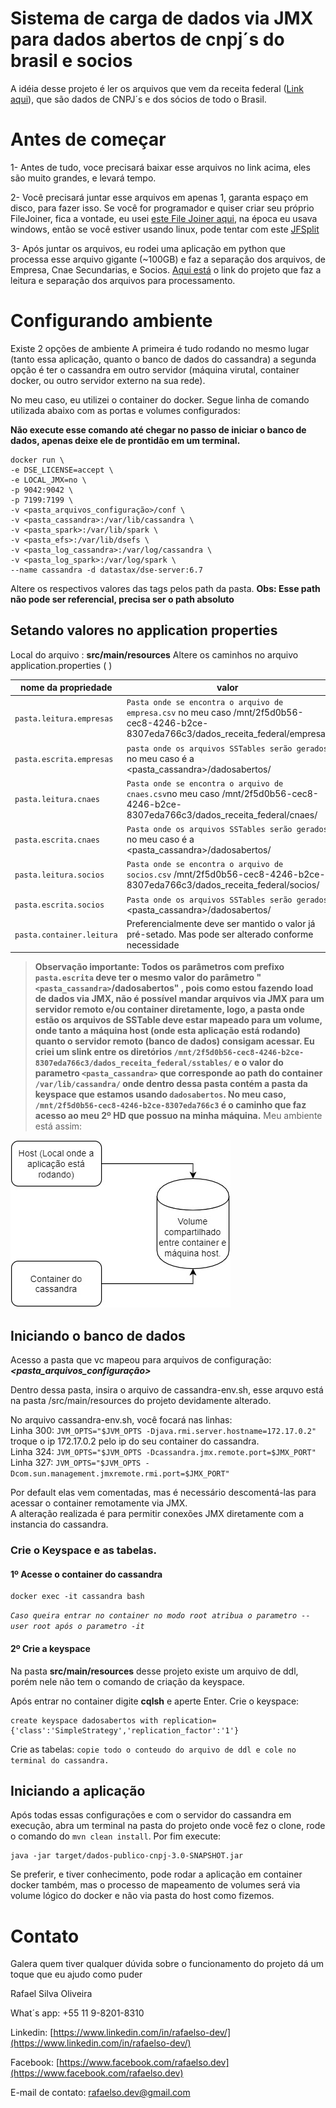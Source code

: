 # Sistema de carga de dados via JMX para dados abertos de cnpj´s do brasil e socios

A idéia desse projeto é ler os arquivos que vem da receita federal ([Link aqui](http://receita.economia.gov.br/orientacao/tributaria/cadastros/cadastro-nacional-de-pessoas-juridicas-cnpj/dados-publicos-cnpj)), que são dados de CNPJ´s e dos sócios de todo o Brasil.

# Antes de começar
1- Antes de tudo, voce precisará baixar esse arquivos no link acima, eles são muito grandes, e levará tempo.

2- Você precisará juntar esse arquivos em apenas 1, garanta espaço em disco, para fazer isso. Se você for programador e quiser criar seu próprio FileJoiner, fica a vontade, eu usei [este File Joiner aqui](https://www.igorware.com/file-joiner), na época eu usava windows, então se você estiver usando linux, pode tentar com este [JFSplit](http://jfsplit.sourceforge.net/)

3- Após juntar os arquivos, eu rodei uma aplicação em python que processa esse arquivo gigante (~100GB) e faz a separação dos arquivos, de Empresa, Cnae Secundarias, e Socios. [Aqui está](https://github.com/fabioserpa/CNPJ-full) o link do projeto que faz a leitura e separação dos arquivos para processamento.

# Configurando ambiente

Existe 2 opções de ambiente
A primeira é tudo rodando no mesmo lugar (tanto essa aplicação, quanto o banco de dados do cassandra) a segunda opção é ter o cassandra em outro servidor (máquina virutal, container docker, ou outro servidor externo na sua rede).

No meu caso, eu utilizei o container do docker. Segue linha de comando utilizada abaixo com as portas e volumes configurados:

**Não execute esse comando até chegar no passo de iniciar o banco de dados, apenas deixe ele de prontidão em um terminal.**
``` 
docker run \
-e DSE_LICENSE=accept \
-e LOCAL_JMX=no \
-p 9042:9042 \
-p 7199:7199 \
-v <pasta_arquivos_configuração>/conf \
-v <pasta_cassandra>:/var/lib/cassandra \
-v <pasta_spark>:/var/lib/spark \
-v <pasta_efs>:/var/lib/dsefs \
-v <pasta_log_cassandra>:/var/log/cassandra \
-v <pasta_log_spark>:/var/log/spark \
--name cassandra -d datastax/dse-server:6.7
```


Altere os respectivos valores das tags pelos path da pasta.
**Obs: Esse path não pode ser referencial, precisa ser o path absoluto**

## Setando valores no application properties

Local do arquivo : **src/main/resources**
Altere os caminhos no arquivo application.properties ( )

|nome da propriedade            |valor 				          |
|-------------------------------|-----------------------------|
|`pasta.leitura.empresas`       |`Pasta onde se encontra o arquivo de empresa.csv` no meu caso /mnt/2f5d0b56-cec8-4246-b2ce-8307eda766c3/dados_receita_federal/empresa/             
|`pasta.escrita.empresas`       |`pasta onde os arquivos SSTables serão gerados` no meu caso é a <pasta_cassandra>/dadosabertos/        
|`pasta.leitura.cnaes`          | `Pasta onde se encontra o arquivo de cnaes.csv`no meu caso /mnt/2f5d0b56-cec8-4246-b2ce-8307eda766c3/dados_receita_federal/cnaes/|
|`pasta.escrita.cnaes`          | `Pasta onde os arquivos SSTables serão gerados` no meu caso é a <pasta_cassandra>/dadosabertos/ 
|`pasta.leitura.socios`         | `Pasta onde se encontra o arquivo de socios.csv` /mnt/2f5d0b56-cec8-4246-b2ce-8307eda766c3/dados_receita_federal/socios/
|`pasta.escrita.socios`         | `Pasta onde os arquivos SSTables serão gerados` <pasta_cassandra>/dadosabertos/
|`pasta.container.leitura`      | Preferencialmente deve ser mantido o valor já pré-setado. Mas pode ser alterado conforme necessidade

> **Observação importante: 
Todos os parâmetros com prefixo `pasta.escrita` deve ter o mesmo valor do parâmetro "`<pasta_cassandra>`/dadosabertos" , pois como estou fazendo load de dados via JMX, não é possível mandar arquivos via JMX para um servidor remoto e/ou container diretamente, logo, a pasta onde estão os arquivos de SSTable deve estar mapeado para um volume, onde tanto a máquina host (onde esta aplicação está rodando) quanto o servidor remoto (banco de dados) consigam acessar.
Eu criei um slink entre os diretórios  `/mnt/2f5d0b56-cec8-4246-b2ce-8307eda766c3/dados_receita_federal/sstables/` e o valor do parametro `<pasta_cassandra>` que corresponde ao path do container `/var/lib/cassandra/` onde dentro dessa pasta contém a pasta da keyspace que estamos usando `dadosabertos`. 
No meu caso, `/mnt/2f5d0b56-cec8-4246-b2ce-8307eda766c3` é o caminho que faz acesso ao meu 2º HD que possuo na minha máquina.** 
Meu ambiente está assim:

![Meu Ambiente](./src/main/resources/diagrama.jpg)

## Iniciando o banco de dados
Acesso a pasta que vc mapeou para arquivos de configuração: ***<pasta_arquivos_configuração>***

Dentro dessa pasta, insira o arquivo de cassandra-env.sh, esse arquvo está na pasta /src/main/resources do projeto devidamente alterado.

No arquivo cassandra-env.sh, você focará nas linhas:  
Linha 300: `JVM_OPTS="$JVM_OPTS -Djava.rmi.server.hostname=172.17.0.2"`  
troque o ip 172.17.0.2 pelo ip do seu container do cassandra.  
Linha 324: `JVM_OPTS="$JVM_OPTS -Dcassandra.jmx.remote.port=$JMX_PORT"`  
Linha 327: `JVM_OPTS="$JVM_OPTS -Dcom.sun.management.jmxremote.rmi.port=$JMX_PORT"`  

Por default elas vem comentadas, mas é necessário descomentá-las para acessar o container remotamente via JMX.  
A alteração realizada é para permitir conexões JMX diretamente com a instancia do cassandra.  

### Crie o Keyspace e as tabelas.
#### 1º Acesse o container do cassandra
```
docker exec -it cassandra bash
```
*`Caso queira entrar no container no modo root atribua o parametro --user root após o parametro -it`*

#### 2º Crie a keyspace
Na pasta **src/main/resources** desse projeto existe um arquivo de ddl, porém nele não tem o comando de criação da keyspace.

Após entrar no container digite **cqlsh** e aperte Enter.
Crie o keyspace:
```
create keyspace dadosabertos with replication={'class':'SimpleStrategy','replication_factor':'1'} 
```
Crie as tabelas:
`copie todo o conteudo do arquivo de ddl e cole no terminal do cassandra.`

## Iniciando a aplicação
Após todas essas configurações e com o servidor do cassandra em execução, abra um terminal na pasta do projeto onde você fez o clone,  rode o comando do `mvn clean install`.
Por fim execute:
```
java -jar target/dados-publico-cnpj-3.0-SNAPSHOT.jar
```
Se preferir, e tiver conhecimento, pode rodar a aplicação em container docker também, mas o processo de mapeamento de volumes será via volume lógico do docker e não via pasta do host como fizemos.


# Contato

Galera quem tiver qualquer dúvida sobre o funcionamento do projeto dá um toque que eu ajudo como puder

Rafael Silva Oliveira

What´s app: +55 11 9-8201-8310

Linkedin: [https://www.linkedin.com/in/rafaelso-dev/](https://www.linkedin.com/in/rafaelso-dev/)

Facebook: [https://www.facebook.com/rafaelso.dev](https://www.facebook.com/rafaelso.dev)

E-mail de contato: rafaelso.dev@gmail.com
